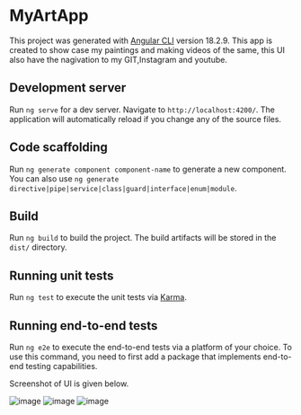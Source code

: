 # MyArtApp

This project was generated with [Angular CLI](https://github.com/angular/angular-cli) version 18.2.9.
This app is created to show case my paintings and making videos of the same, this UI also have the nagivation to my GIT,Instagram and youtube.

## Development server

Run `ng serve` for a dev server. Navigate to `http://localhost:4200/`. The application will automatically reload if you change any of the source files.

## Code scaffolding

Run `ng generate component component-name` to generate a new component. You can also use `ng generate directive|pipe|service|class|guard|interface|enum|module`.

## Build

Run `ng build` to build the project. The build artifacts will be stored in the `dist/` directory.

## Running unit tests

Run `ng test` to execute the unit tests via [Karma](https://karma-runner.github.io).

## Running end-to-end tests

Run `ng e2e` to execute the end-to-end tests via a platform of your choice. To use this command, you need to first add a package that implements end-to-end testing capabilities.

Screenshot of UI is given below.

![image](https://github.com/user-attachments/assets/d8cbf6fe-412b-4c6b-b6aa-1b8e4b776d8c)
![image](https://github.com/user-attachments/assets/1fae343f-bf0e-4993-9e9e-6aaf251750b8)
![image](https://github.com/user-attachments/assets/ab042ac4-59c5-4c7a-a9c2-93e25f500c6c)




